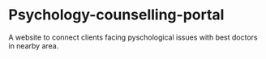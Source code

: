 # Psychology-counselling-portal
A website to connect clients facing pyschological issues with best doctors in nearby area.